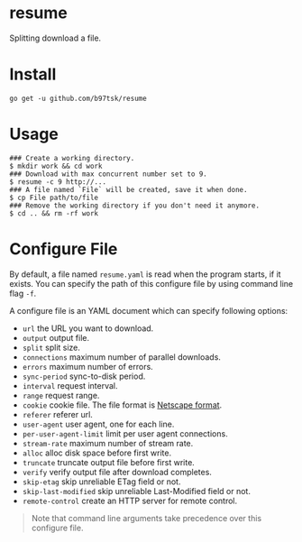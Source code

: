 # resume

Splitting download a file.

# Install

```
go get -u github.com/b97tsk/resume
```

# Usage

```console
### Create a working directory.
$ mkdir work && cd work
### Download with max concurrent number set to 9.
$ resume -c 9 http://...
### A file named `File` will be created, save it when done.
$ cp File path/to/file
### Remove the working directory if you don't need it anymore.
$ cd .. && rm -rf work
```

# Configure File

By default, a file named `resume.yaml` is read when the program starts, if it exists.
You can specify the path of this configure file by using command line flag `-f`.

A configure file is an YAML document which can specify following options:

- `url` the URL you want to download.
- `output` output file.
- `split` split size.
- `connections` maximum number of parallel downloads.
- `errors` maximum number of errors.
- `sync-period` sync-to-disk period.
- `interval` request interval.
- `range` request range.
- `cookie` cookie file. The file format is [Netscape format](https://unix.stackexchange.com/a/210282).
- `referer` referer url.
- `user-agent` user agent, one for each line.
- `per-user-agent-limit` limit per user agent connections.
- `stream-rate` maximum number of stream rate.
- `alloc` alloc disk space before first write.
- `truncate` truncate output file before first write.
- `verify` verify output file after download completes.
- `skip-etag` skip unreliable ETag field or not.
- `skip-last-modified` skip unreliable Last-Modified field or not.
- `remote-control` create an HTTP server for remote control.

> Note that command line arguments take precedence over this configure file.
